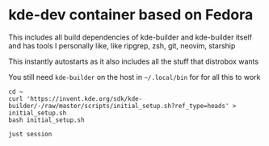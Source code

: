 # kde-dev container based on Fedora

This includes all build dependencies of kde-builder and kde-builder itself and has tools I personally like, like ripgrep, zsh, git, neovim, starship

This instantly autostarts as it also includes all the stuff that distrobox wants

You still need `kde-builder` on the host in `~/.local/bin` for for all this to work

```
cd ~
curl 'https://invent.kde.org/sdk/kde-builder/-/raw/master/scripts/initial_setup.sh?ref_type=heads' > initial_setup.sh
bash initial_setup.sh
```

```
just session
```
